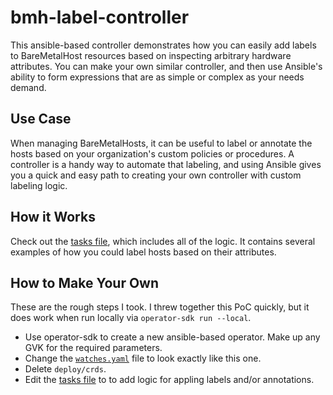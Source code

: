 # bmh-label-controller

This ansible-based controller demonstrates how you can easily add labels to
BareMetalHost resources based on inspecting arbitrary hardware attributes.
You can make your own similar controller, and then use Ansible's ability to
form expressions that are as simple or complex as your needs demand.

## Use Case

When managing BareMetalHosts, it can be useful to label or annotate the hosts based on
your organization's custom policies or procedures. A controller is a handy
way to automate that labeling, and using Ansible gives you a quick and easy
path to creating your own controller with custom labeling logic.

## How it Works

Check out the [tasks file](roles/baremetalhost/tasks/main.yml), which
includes all of the logic. It contains several examples of how you could
label hosts based on their attributes.

## How to Make Your Own

These are the rough steps I took. I threw together this PoC quickly, but it
does work when run locally via `operator-sdk run --local`.

* Use operator-sdk to create a new ansible-based operator. Make up any GVK for the required parameters.
* Change the [`watches.yaml`](watches.yaml) file to look exactly like this one.
* Delete `deploy/crds`.
* Edit the [tasks file](roles/baremetalhost/tasks/main.yml) to to add logic for appling labels and/or annotations.